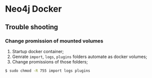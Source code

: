 # Neo4j Docker

## Trouble shooting

### Change promission of mounted volumes

1. Startup docker container;
2. Genrate `import`, `logs`, `plugins` folders automate as docker volumes;
3. Change promissions of those folders;

```bash
$ sudo chmod -R 755 import logs plugins
```